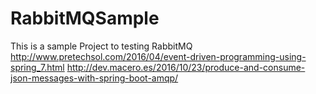 # RabbitMQSample
This is a sample Project to testing RabbitMQ
http://www.pretechsol.com/2016/04/event-driven-programming-using-spring_7.html
http://dev.macero.es/2016/10/23/produce-and-consume-json-messages-with-spring-boot-amqp/
